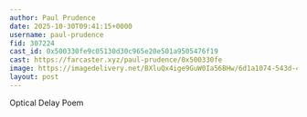```yaml
---
author: Paul Prudence
date: 2025-10-30T09:41:15+0000
username: paul-prudence
fid: 307224
cast_id: 0x500330fe9c05130d30c965e20e501a9505476f19
cast: https://farcaster.xyz/paul-prudence/0x500330fe
image: https://imagedelivery.net/BXluQx4ige9GuW0Ia56BHw/6d1a1074-543d-49b0-e60e-fcbe25706f00/original
layout: post
---
```

Optical Delay Poem  

<img src='https://imagedelivery.net/BXluQx4ige9GuW0Ia56BHw/6d1a1074-543d-49b0-e60e-fcbe25706f00/original' alt='' referrerpolicy='no-referrer'/>